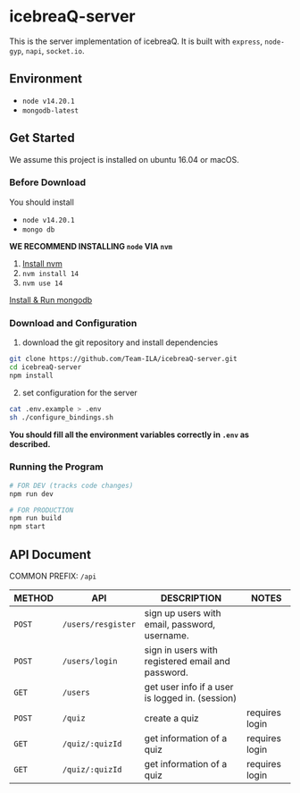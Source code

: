 # icebreaQ-server

This is the server implementation of icebreaQ. It is built with `express`, `node-gyp`, `napi`, `socket.io`.

## Environment

- `node v14.20.1`
- `mongodb-latest`

## Get Started

We assume this project is installed on ubuntu 16.04 or macOS.

### Before Download

You should install

- `node v14.20.1`
- `mongo db`

**WE RECOMMEND INSTALLING `node` VIA `nvm`**

1. [Install nvm](https://github.com/nvm-sh/nvm#installing-and-updating)
2. `nvm install 14`
3. `nvm use 14`

[Install & Run mongodb](https://www.mongodb.com/docs/manual/administration/install-community/)

### Download and Configuration

1. download the git repository and install dependencies

```bash
git clone https://github.com/Team-ILA/icebreaQ-server.git
cd icebreaQ-server
npm install
```

2. set configuration for the server

```bash
cat .env.example > .env
sh ./configure_bindings.sh
```

**You should fill all the environment variables correctly in `.env` as described.**

### Running the Program

```bash
# FOR DEV (tracks code changes)
npm run dev

# FOR PRODUCTION
npm run build
npm start
```

## API Document

COMMON PREFIX: `/api`

| METHOD | API                | DESCRIPTION                                       | NOTES          |
| ------ | ------------------ | ------------------------------------------------- | -------------- |
| `POST` | `/users/resgister` | sign up users with email, password, username.     |                |
| `POST` | `/users/login`     | sign in users with registered email and password. |                |
| `GET`  | `/users`           | get user info if a user is logged in. (session)   |                |
| `POST` | `/quiz`            | create a quiz                                     | requires login |
| `GET`  | `/quiz/:quizId`    | get information of a quiz                         | requires login |
| `GET`  | `/quiz/:quizId`    | get information of a quiz                         | requires login |

